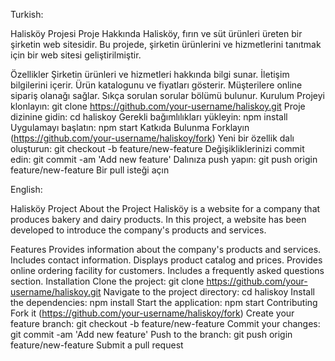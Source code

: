 Turkish:

Halisköy Projesi
Proje Hakkında
Halisköy, fırın ve süt ürünleri üreten bir şirketin web sitesidir. Bu projede, şirketin ürünlerini ve hizmetlerini tanıtmak için bir web sitesi geliştirilmiştir.

Özellikler
Şirketin ürünleri ve hizmetleri hakkında bilgi sunar.
İletişim bilgilerini içerir.
Ürün katalogunu ve fiyatları gösterir.
Müşterilere online sipariş olanağı sağlar.
Sıkça sorulan sorular bölümü bulunur.
Kurulum
Projeyi klonlayın: git clone https://github.com/your-username/haliskoy.git
Proje dizinine gidin: cd haliskoy
Gerekli bağımlılıkları yükleyin: npm install
Uygulamayı başlatın: npm start
Katkıda Bulunma
Forklayın (https://github.com/your-username/haliskoy/fork)
Yeni bir özellik dalı oluşturun: git checkout -b feature/new-feature
Değişikliklerinizi commit edin: git commit -am 'Add new feature'
Dalınıza push yapın: git push origin feature/new-feature
Bir pull isteği açın

English:

Halisköy Project
About the Project
Halisköy is a website for a company that produces bakery and dairy products. In this project, a website has been developed to introduce the company's products and services.

Features
Provides information about the company's products and services.
Includes contact information.
Displays product catalog and prices.
Provides online ordering facility for customers.
Includes a frequently asked questions section.
Installation
Clone the project: git clone https://github.com/your-username/haliskoy.git
Navigate to the project directory: cd haliskoy
Install the dependencies: npm install
Start the application: npm start
Contributing
Fork it (https://github.com/your-username/haliskoy/fork)
Create your feature branch: git checkout -b feature/new-feature
Commit your changes: git commit -am 'Add new feature'
Push to the branch: git push origin feature/new-feature
Submit a pull request

